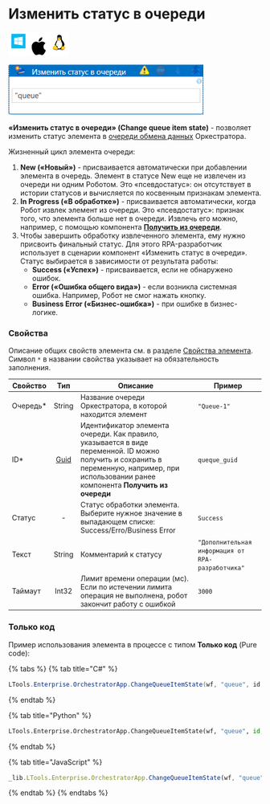 # Изменить статус в очереди

![](<../../../../.gitbook/assets/image (100) (1) (1) (1) (1) (1) (1) (1) (1) (8).png>)

![](<../../../../.gitbook/assets/изменить статус в очереди.png>)

**«Изменить статус в очереди» (Change queue item state)** - позволяет изменить статус элемента в [очереди обмена данных](https://docs.primo-rpa.ru/primo-rpa/orchestrator/basics/data-queues) Оркестратора.

Жизненный цикл элемента очереди:

1. **New («Новый»)** - присваивается автоматически при добавлении элемента в очередь. Элемент в статусе New еще не извлечен из очереди ни одним Роботом. Это «псевдостатус»: он отсутствует в истории статусов и вычисляется по косвенным признакам элемента.
2. **In Progress («В обработке»)** - присваивается автоматически, когда Робот извлек элемент из очереди. Это «псевдостатус»: признак того, что элемента больше нет в очереди. Извлечь его можно, например, с помощью компонента [**Получить из очереди**](https://docs.primo-rpa.ru/primo-rpa/g\_elements/el\_basic/els\_orch/els\_queues/readfromqueue).
3. Чтобы завершить обработку извлеченного элемента, ему нужно присвоить финальный статус. Для этого RPA-разработчик использует в сценарии компонент «Изменить статус в очереди».\
   Статус выбирается в зависимости от результата работы:
   * **Success («Успех»)** - присваивается, если не обнаружено ошибок.
   * **Error («Ошибка общего вида»)** - если возникла системная ошибка. Например, Робот не смог нажать кнопку.
   * **Business Error («Бизнес-ошибка»)** - при ошибке в бизнес-логике.

### Свойства

Описание общих свойств элемента см. в разделе [Свойства элемента](https://docs.primo-rpa.ru/primo-rpa/primo-studio/process/elements#svoistva-elementa).\
Символ `*` в названии свойства указывает на обязательность заполнения.

| Свойство  |                                      Тип                                     | Описание                                                                                                                                                                                     | Пример                                            |
| --------- | :--------------------------------------------------------------------------: | -------------------------------------------------------------------------------------------------------------------------------------------------------------------------------------------- | ------------------------------------------------- |
| Очередь\* |                                    String                                    | Название очереди Оркестратора, в которой находится элемент                                                                                                                                   | `"Queue-1"`                                       |
| ID\*      | [Guid](https://docs.microsoft.com/ru-ru/dotnet/api/system.guid?view=net-6.0) | Идентификатор элемента очереди. Как правило, указывается в виде переменной. ID можно получить и сохранить в переменную, например, при использовании ранее компонента **Получить из очереди** | `queque_guid`                                     |
| Статус    |                                       -                                      | Статус обработки элемента. Выберите нужное значение в выпадающем списке: Success/Erro/Business Error                                                                                         | `Success`                                         |
| Текст     |                                    String                                    | Комментарий к статусу                                                                                                                                                                        | `"Дополнительная информация от RPA-разработчика"` |
| Таймаут   |                                     Int32                                    | Лимит времени операции (мс). Если по истечении лимита операция не выполнена, робот закончит работу с ошибкой                                                                                 | `3000`                                            |

### Только код

Пример использования элемента в процессе с типом **Только код** (Pure code):

{% tabs %}
{% tab title="C#" %}
```csharp
LTools.Enterprise.OrchestratorApp.ChangeQueueItemState(wf, "queue", id, LTools.Enums.ExchangeQueueValueEventType.Success, "txt");
```
{% endtab %}

{% tab title="Python" %}
```python
LTools.Enterprise.OrchestratorApp.ChangeQueueItemState(wf, "queue", id, LTools.Enums.ExchangeQueueValueEventType.Success, "txt")
```
{% endtab %}

{% tab title="JavaScript" %}
```javascript
_lib.LTools.Enterprise.OrchestratorApp.ChangeQueueItemState(wf, "queue", id, _lib.LTools.Enums.ExchangeQueueValueEventType.Success, "txt");
```
{% endtab %}
{% endtabs %}
